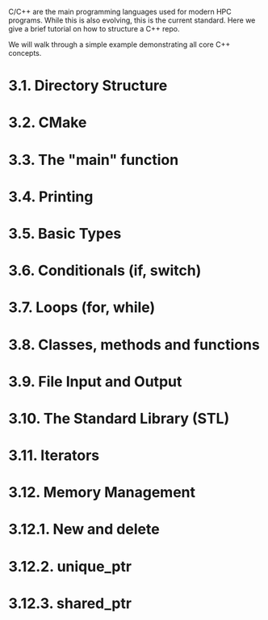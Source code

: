C/C++ are the main programming languages used for modern HPC programs. While
this is also evolving, this is the current standard. Here we give a brief
tutorial on how to structure a C++ repo.

We will walk through a simple example demonstrating all core C++ concepts.

# 3.1. Directory Structure

# 3.2. CMake

# 3.3. The "main" function

# 3.4. Printing

# 3.5. Basic Types

# 3.6. Conditionals (if, switch)

# 3.7. Loops (for, while)

# 3.8. Classes, methods and functions

# 3.9. File Input and Output

# 3.10. The Standard Library (STL)

# 3.11. Iterators

# 3.12. Memory Management

# 3.12.1. New and delete

# 3.12.2. unique_ptr

# 3.12.3. shared_ptr
